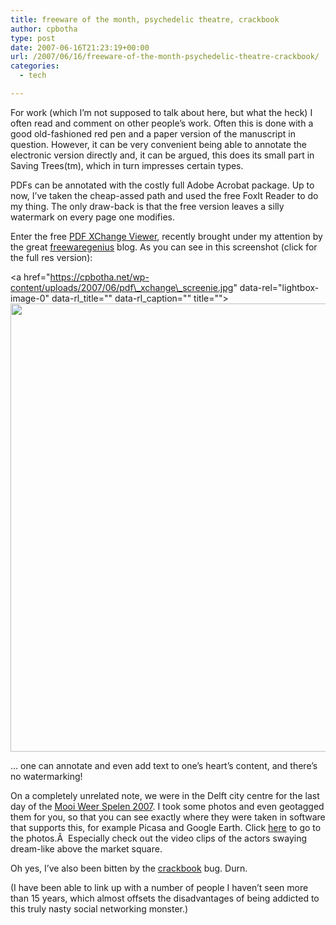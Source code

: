 ```yaml
---
title: freeware of the month, psychedelic theatre, crackbook
author: cpbotha
type: post
date: 2007-06-16T21:23:19+00:00
url: /2007/06/16/freeware-of-the-month-psychedelic-theatre-crackbook/
categories:
  - tech

---
```

For work (which I&#8217;m not supposed to talk about here, but what the heck) I often read and comment on other people&#8217;s work. Often this is done with a good old-fashioned red pen and a paper version of the manuscript in question. However, it can be very convenient being able to annotate the electronic version directly and, it can be argued, this does its small part in Saving Trees(tm), which in turn impresses certain types.

PDFs can be annotated with the costly full Adobe Acrobat package. Up to now, I&#8217;ve taken the cheap-assed path and used the free FoxIt Reader to do my thing. The only draw-back is that the free version leaves a silly watermark on every page one modifies.

Enter the free [PDF XChange Viewer][1], recently brought under my attention by the great [freewaregenius][2] blog. As you can see in this screenshot (click for the full res version):

<a href="https://cpbotha.net/wp-content/uploads/2007/06/pdf\_xchange\_screenie.jpg" data-rel="lightbox-image-0" data-rl\_title="" data-rl\_caption="" title=""><img data-attachment-id="316" data-permalink="https://cpbotha.net/2007/06/16/freeware-of-the-month-psychedelic-theatre-crackbook/pdf-xchange-viewer-screenshot/" data-orig-file="https://cpbotha.net/wp-content/uploads/2007/06/pdf_xchange_screenie.jpg" data-orig-size="820,717" data-comments-opened="1" data-image-meta="{&quot;aperture&quot;:&quot;0&quot;,&quot;credit&quot;:&quot;&quot;,&quot;camera&quot;:&quot;&quot;,&quot;caption&quot;:&quot;&quot;,&quot;created_timestamp&quot;:&quot;0&quot;,&quot;copyright&quot;:&quot;&quot;,&quot;focal_length&quot;:&quot;0&quot;,&quot;iso&quot;:&quot;0&quot;,&quot;shutter_speed&quot;:&quot;0&quot;,&quot;title&quot;:&quot;&quot;}" data-image-title="PDF XChange Viewer screenshot" data-image-description="" data-medium-file="https://cpbotha.net/wp-content/uploads/2007/06/pdf_xchange_screenie-300x262.jpg" data-large-file="https://cpbotha.net/wp-content/uploads/2007/06/pdf_xchange_screenie.jpg" class="alignnone size-full wp-image-316" src="https://cpbotha.net/wp-content/uploads/2007/06/pdf_xchange_screenie.jpg" alt="" width="820" height="717" srcset="https://cpbotha.net/wp-content/uploads/2007/06/pdf_xchange_screenie.jpg 820w, https://cpbotha.net/wp-content/uploads/2007/06/pdf_xchange_screenie-300x262.jpg 300w" sizes="(max-width: 709px) 85vw, (max-width: 909px) 67vw, (max-width: 984px) 61vw, (max-width: 1362px) 45vw, 600px" /></a>

&#8230; one can annotate and even add text to one&#8217;s heart&#8217;s content, and there&#8217;s no watermarking!

On a completely unrelated note, we were in the Delft city centre for the last day of the [Mooi Weer Spelen 2007][3]. I took some photos and even geotagged them for you, so that you can see exactly where they were taken in software that supports this, for example Picasa and Google Earth. Click [here][4] to go to the photos.Â  Especially check out the video clips of the actors swaying dream-like above the market square.

Oh yes, I&#8217;ve also been bitten by the [crackbook][5] bug. Durn.

(I have been able to link up with a number of people I haven&#8217;t seen more than 15 years, which almost offsets the disadvantages of being addicted to this truly nasty social networking monster.)

 [1]: http://www.docu-track.com/home/prod_user/pdfx_viewer/ "Link to PDF XChange Viewer"
 [2]: http://www.freewaregenius.com/ "Link to freewaregenius blog."
 [3]: http://www.mooiweerspelen.nl/ "Link to Mooi Weer Spelen website."
 [4]: http://picasaweb.google.com/cpbotha/DelftMooiWeerSpelen2007 "Link to my Mooi Weer Spelen picasaweb album."
 [5]: http://www.facebook.com/ "Link to Crackbook, I mean Facebook."